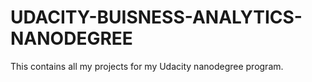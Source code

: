 # UDACITY-BUISNESS-ANALYTICS-NANODEGREE
This contains all my projects for my Udacity nanodegree program.
